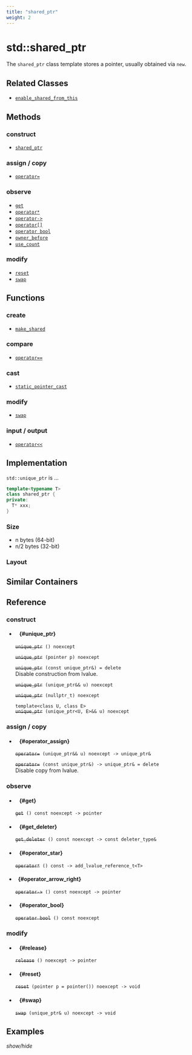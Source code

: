```yaml
---
title: "shared_ptr"
weight: 2
---
```


# std::shared_ptr

The `shared_ptr` class template stores a pointer, usually obtained via `new`.

## Related Classes

- [`enable_shared_from_this`]()

## Methods

### construct

- [`shared_ptr`](#shared_ptr)

### assign / copy

- [`operator=`](#operator_assign)

### observe

- [`get`](#get)
- [`operator*`](#operator_star)
- [`operator->`](#operator_arrow_right)
- [`operator[]`](#operator_at)
- [`operator bool`](#operator_bool)
- [`owner_before`](#owner_before)
- [`use_count`](#use_count)

### modify

- [`reset`](#reset)
- [`swap`](#swap)

## Functions

### create

- [`make_shared`](#make_shared)

### compare

- [`operator==`](#operator_eq)

### cast

- [`static_pointer_cast`](#static_pointer_cast)

### modify

- [`swap`](#swap_fn)

### input / output

- [`operator<<`](#operator_out)

## Implementation

`std::unique_ptr` is ...

```cpp
template<typename T>
class shared_ptr {
private:
  T* xxx;
}
```

### Size

- n bytes (64-bit)
- n/2 bytes (32-bit)

### Layout

## Similar Containers

## Reference

### construct

- #### ` ` {#unique_ptr}

  ~~`unique_ptr`~~` () noexcept`

  ~~`unique_ptr`~~` (pointer p) noexcept`

  ~~`unique_ptr`~~` (const unique_ptr&) = delete`\
  Disable construction from lvalue.

  ~~`unique_ptr`~~` (unique_ptr&& u) noexcept`

  ~~`unique_ptr`~~` (nullptr_t) noexcept`

  `template<class U, class E>`\
  ~~`unique_ptr`~~` (unique_ptr<U, E>&& u) noexcept`

### assign / copy

- #### ` ` {#operator_assign}

  ~~`operator=`~~` (unique_ptr&& u) noexcept -> unique_ptr&`

  ~~`operator=`~~` (const unique_ptr&) -> unique_ptr& = delete`\
  Disable copy from lvalue.

### observe

- #### ` ` {#get}

  ~~`get`~~` () const noexcept -> pointer`

- #### ` ` {#get_deleter}

  ~~`get_deleter`~~` () const noexcept -> const deleter_type&`

- #### ` ` {#operator_star}

  ~~`operator*`~~` () const -> add_lvalue_reference_t<T>`

- #### ` ` {#operator_arrow_right}

  ~~`operator->`~~` () const noexcept -> pointer`

- #### ` ` {#operator_bool}

  ~~`operator bool`~~` () const noexcept`

### modify

- #### ` ` {#release}

  ~~`release`~~` () noexcept -> pointer`

- #### ` ` {#reset}

  ~~`reset`~~` (pointer p = pointer()) noexcept -> void`

- #### ` ` {#swap}

  ~~`swap`~~` (unique_ptr& u) noexcept -> void`

## Examples

_show/hide_
